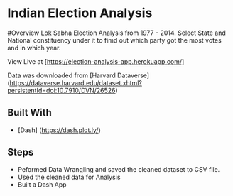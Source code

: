 # Indian Election Analysis

#Overview
Lok Sabha Election Analysis from 1977 - 2014.
Select State and National constituency under it to fimd out which party got the most votes and in which year.

View Live at [https://election-analysis-app.herokuapp.com/]

Data was downloaded from [Harvard Dataverse] (https://dataverse.harvard.edu/dataset.xhtml?persistentId=doi:10.7910/DVN/26526)

## Built With
* [Dash] (https://dash.plot.ly/)

## Steps
* Peformed Data Wrangling and saved the cleaned dataset to CSV file.
* Used the cleaned data for Analysis
* Built a Dash App
